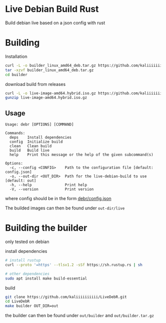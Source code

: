 # Live Debian Build Rust
Build debian live based on a json config with rust

# Building

Installation
```bash
curl -L -o builder_linux_amd64_deb.tar.gz https://github.com/kaliiiiiiiiii/LiveDebR/releases/latest/download/builder_linux_amd64_deb.tar.gz
tar -xzvf builder_linux_amd64_deb.tar.gz
cd builder
```

download build from releases
```bash
curl -L -o live-image-amd64.hybrid.iso.gz https://github.com/kaliiiiiiiiii/LiveDebR/releases/latest/download/live-image-amd64.hybrid.iso.gz
gunzip live-image-amd64.hybrid.iso.gz
```

## Usage
```
Usage: debr [OPTIONS] [COMMAND]

Commands:
  deps    Install dependencies
  config  Initialize build
  clean   Clean build
  build   Build live
  help    Print this message or the help of the given subcommand(s)

Options:
  -c, --config <CONFIG>    Path to the configuration file [default: config.json]
  -o, --out-dir <OUT_DIR>  Path for the live-debian-build to use [default: out]
  -h, --help               Print help
  -V, --version            Print version
```

where config should be in the form [debr/config.json](https://github.com/kaliiiiiiiiii/LiveDebR/blob/main/debr/config.json)

The builded images can then be found under `out-dir/live` 


# Building the builder
only tested on debian

install dependencies
```bash
# install rustup
curl --proto '=https' --tlsv1.2 -sSf https://sh.rustup.rs | sh

# other dependencies
sudo apt install make build-essential
```

build
```bash
git clone https://github.com/kaliiiiiiiiii/LiveDebR.git
cd LiveDebR
make builder OUT_DIR=out
```

the builder can then be found under `out/builder`  and `out/builder.tar.gz`